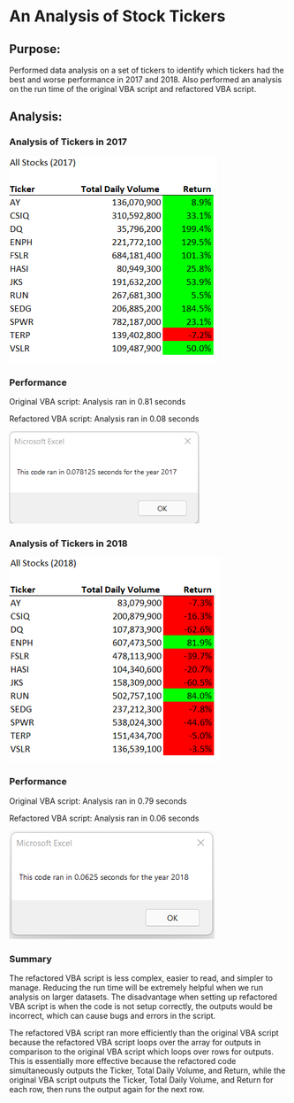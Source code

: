 # An Analysis of Stock Tickers

## Purpose:
Performed data analysis on a set of tickers to identify which tickers had the best and worse performance in 2017 and 2018.   Also performed an analysis on the run time of the original VBA script and refactored VBA script.

## Analysis:

### **Analysis of Tickers in 2017**
![2017 Tickers](https://github.com/frlinh/stock-analysis/blob/c62fd35b6916e481665cf89bc5df2693b5085e57/VBA_Challenge_Tickers_2017.png)

### Performance
Original VBA script: Analysis ran in 0.81 seconds

Refactored VBA script: Analysis ran in 0.08 seconds

![2017 Run Time](https://github.com/frlinh/stock-analysis/blob/c45e74f3a7a53e77f367eb688aadfdf18b6c9a29/VBA_Challenge_2017.png)

### **Analysis of Tickers in 2018**
![2018 Tickers](https://github.com/frlinh/stock-analysis/blob/8d4087f4387c745b9e9f41788f41606823d41f49/VBA_Challenge_Tickers_2018.png)

### Performance
Original VBA script: Analysis ran in 0.79 seconds

Refactored VBA script: Analysis ran in 0.06 seconds

![2018 Run Time](https://github.com/frlinh/stock-analysis/blob/8d4087f4387c745b9e9f41788f41606823d41f49/VBA_Challenge_2018.png)

### **Summary**
The refactored VBA script is less complex, easier to read, and simpler to manage.  Reducing the run time will be extremely helpful when we run analysis on larger datasets.  The disadvantage when setting up refactored VBA script is when the code is not setup correctly, the outputs would be incorrect, which can cause bugs and errors in the script.

The refactored VBA script ran more efficiently than the original VBA script because the refactored VBA script loops over the array for outputs in comparison to the original VBA script which loops over rows for outputs.  This is essentially more effective because the refactored code simultaneously outputs the Ticker, Total Daily Volume, and Return, while the original VBA script outputs the Ticker, Total Daily Volume, and Return for each row, then runs the output again for the next row.
